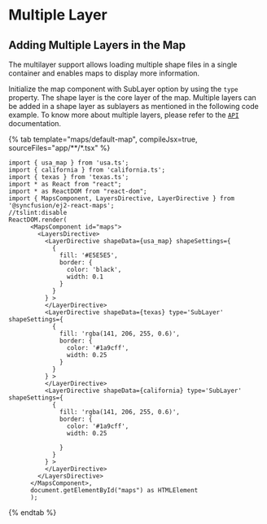 # Multiple Layer

## Adding Multiple Layers in the Map

The multilayer support allows loading multiple shape files in a single container and enables maps to display more information.

Initialize the map component with SubLayer option by using the `type` property. The shape layer is the core
layer of the map. Multiple layers can be added in a shape layer as sublayers as mentioned in the following
code example. To know more about multiple layers, please refer to the [`API`](../../api/maps/layerSettings/)
documentation.

{% tab template="maps/default-map", compileJsx=true, sourceFiles="app/**/*.tsx" %}

```tsx
import { usa_map } from 'usa.ts';
import { california } from 'california.ts';
import { texas } from 'texas.ts';
import * as React from "react";
import * as ReactDOM from "react-dom";
import { MapsComponent, LayersDirective, LayerDirective } from '@syncfusion/ej2-react-maps';
//tslint:disable
ReactDOM.render(
      <MapsComponent id="maps">
        <LayersDirective>
          <LayerDirective shapeData={usa_map} shapeSettings={
            {
              fill: '#E5E5E5',
              border: {
                color: 'black',
                width: 0.1
              }
            }
          } >
          </LayerDirective>
          <LayerDirective shapeData={texas} type='SubLayer' shapeSettings={
            {
              fill: 'rgba(141, 206, 255, 0.6)',
              border: {
                color: '#1a9cff',
                width: 0.25
              }
            }
          } >
          </LayerDirective>
          <LayerDirective shapeData={california} type='SubLayer' shapeSettings={
            {
              fill: 'rgba(141, 206, 255, 0.6)',
              border: {
                color: '#1a9cff',
                width: 0.25

              }
            }
          } >
          </LayerDirective>
        </LayersDirective>
      </MapsComponent>,
      document.getElementById("maps") as HTMLElement
      );
  ```

{% endtab %}